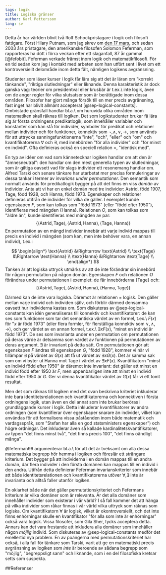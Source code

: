 ```yaml
---
tags: logik 
title: Logiska gränser
author: Karl Pettersson
lang: sv
---
```


Detta år har världen blivit två Rolf Schockpristagare i logik och filosofi
fattigare. Först Hilary Putnam, som jag skrev om [den 17
mars](http://klpn.se/2016/03/17/t-vatten/), och sedan 2003 års pristagare, den
amerikanske filosofen Solomon Feferman, som rapporteras ha dött i förra veckan
efter ett slaganfall, 87 år gammal [@fefobit]. Feferman verkade främst inom
logik och matematikfilosofi. För en tid sedan kom jag i kontakt med arbeten som
han utfört sent i livet om ett kontroversiellt delområde inom detta fält, nämligen
logikens avgränsning.

Studenter som läser kurser i logik får lära sig att det är läran om "korrekt
tänkande", "riktiga slutledningar" eller liknande. Denna karakteristik är dock
ganska vag: teorier om presidentval eller krusbär är t.ex.\ inte logik, även om
de anger regler för vilka slutsatser som är berättigade inom dessa områden.
Filosofer har gjort många försök till en mer precis avgränsning, fast inget
har blivit allmänt accepterat [@sep-logical-constants]. Omtvistade gränsfall
handlar bl.a.\ om huruvida olika områden inom matematiken skall räknas till
logiken. Det som logikstudenter brukar få lära sig är första ordningens
predikatlogik, som innehåller variabler och konstanter som kan stå för
individer, symboler för predikat och relationer mellan individer och för
funktioner, konnektiv som $\neg,\wedge,\vee,\rightarrow$, som används för att
uttrycka sanningsfunktionerna "inte", "och", "eller" och "om" och kvantifikatorerna
$\forall$ och $\exists$, med innebörden "för alla individer" och "för minst en
individ". Ofta definieras också en speciell relation $=$, "identisk med".

En typ av idéer om vad som kännetecknar logiken handlar om att den är
"ämnesneutral": den handlar om den mest generella typen av slutledningar, som
är giltiga oavsett vad för slags individer ett resonemang handlar om. Alfred
Tarski och senare tänkare har utarbetat mer precisa formuleringar av dessa
tankar i termer av *invarians under permutationer*. Den semantik som normalt
används för predikatlogik bygger på att det finns en viss *domän* av individer.
Anta att vi har en enkel domän med tre individer: Astrid, född 1907, Tage, född
1928, och Hanna, född 1973. Egenskaper och relationer definieras utifrån de
individer för vilka de gäller. I exemplet kunde egenskapen $F$, som kan tolkas
som "född 1973" (eller "född efter 1950"), identifieras med mängden
$\{\text{Hanna}\}$. Relationen $O$, som kan tolkas som "äldre än",
kunde identifieras med mängden av par: 
$$\{\langle \text{Astrid},\text{Tage}\rangle,\langle\text{Astrid},\text{Hanna}\rangle,
\langle\text{Tage},\text{Hanna}\rangle\}$$ En permutation av en mängd individer
innebär att varje individ mappas till precis en individ i mängden (som kan, men
inte behöver vara, en annan individ), t.ex.\:

$$
\begin{align*}
\text{Astrid} &\Rightarrow \text{Astrid} \\
\text{Tage} &\Rightarrow \text{Hanna} \\
\text{Hanna} &\Rightarrow \text{Tage} \\
\end{align*}
$$
Tanken är att logiska uttryck utmärks av att de inte förändrar sin innebörd för
någon permutation på någon domän. Egenskapen $F$ och relationen $O$ förändras 
under permutationen i exemplet: de får innebörderna $\{\text{Tage}\}$ och:
$$\{\langle\text{Astrid},\text{Tage}\rangle,\langle\text{Astrid},\text{Hanna}\rangle,
\langle\text{Hanna},\text{Tage}\rangle\}$$

Därmed kan de inte vara logiska. Däremot är relationen $=$ logisk. Den gäller
mellan varje individ och individen själv, och förblir därmed densamma oavsett
hur individerna kastas om. Som diskuteras av @sep-logical-constants kan idén
generaliseras till konnektiv och kvantifikatorer: de kan ses som funktioner som
tar det semantiska värdet av en formel, t.ex.\ $F(x)$ för "$x$ är född 1973"
(eller flera formler, för flerställiga konnektiv som $\vee,\wedge,\rightarrow$),
och ger värdet av en annan formel, t.ex.\ $\exists x F(x)$, "minst en individ
är född 1973". De ses som invarianta under en permutation om permutationen på
deras värde är detsamma som värdet av funktionen på permutationen av deras
argument. $\exists$ är invariant på detta sätt. Om permutationen gör att
egenskapen $F$ ändras till egenskapen $G$, "född 1928", kommer vi när vi
tillämpar $\exists$ på värdet av $G(x)$ att få ut värdet av $\exists x G(x)$.
Det är samma sak som om vi byter ut Hanna mot Tage i värdet av $\exists x F(x)$.
Kvantifikatorn "minst en individ född efter 1950" är däremot inte invariant:
det gäller att minst en individ född efter 1950 är $F$, men uppenbarligen inte
att minst en individ född efter 1950 är $G$. Ger vi denna kvantifikator värdet
av $G(x)$ får vi ett tomt resultat.

Men det som räknas till logiken med det ovan beskrivna kriteriet inkluderar
inte bara identitetsrelationen och kvantifikatorerna och konnektiven i första
ordningens logik, utan även en del annat som inte brukar beröras i grundläggande
kurser i logik. Detta inkluderar kvantifikatorer av andra ordningen (som
kvantifierar över egenskaper snarare än individer, vilket kan användas för att
formalisera vissa påståenden inom både matematik och vardagsspråk, som "Stefan 
har alla en god statsministers egenskaper") och högre ordningar. Det inkluderar
även så kallade kardinalitetskvantifikatorer, av typen "det finns minst två",
"det finns precis 100", "det finns oändligt många".

@feferman99 argumenterar bl.a.\ för att det är tveksamt om alla dessa
matematiska begrepp hör hemma i logiken och föreslår ett strängare kriterium.
Det bygger på att individerna i en domän mappas till en andra domän, där flera
individer i den första domänen kan mappas till en individ i den andra. Utifrån
detta definierar Feferman invarianskriterier som innebär att både
identitetsrelationen och kvantifikatorerna utöver $\forall,\exists$ inte är
invarianta och alltså faller utanför logiken.

En oklarhet både när det gäller permutationskriteriet och Fefermans kriterium
är vilka domäner som är relevanta. Är det alla domäner som innehåller individer
som existerar i vår värld? I så fall kommer det att hänga på vilka individer
som råkar finnas i vår värld vilka uttryck som räknas som logiska. Om
kvantifikatorn $\forall$ är logisk, vilket är okontroversiellt, och det inte
finns enhörningar skulle en kvantifikator "för alla som inte är enhörningar"
också vara logisk. Vissa filosofer, som Gila Sher, tycks acceptera detta.
Annars kan det vara frestande att inkludera alla domäner som innehåller någon
*möjlig* individ. Som diskuteras av @sep-logical-constants medför det
emellertid nya problem. En av poängerna med permutationskriteriet har också, i
alla fall för tänkare som Tarski, varit att ge en matematiskt precis avgränsning 
av logiken som *inte* är beroende av sådana begrepp som "möjlig", "begreppsligt
sann" och liknande, som i en del filosofiska kretsar setts som suspekta.

##Referenser
